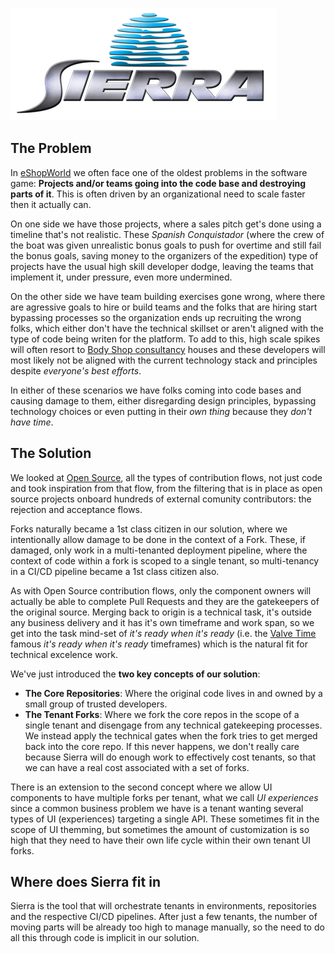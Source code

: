 ![](docs/images/sierra.png)

## The Problem

In [eShopWorld](https://www.eshopworld.com/) we often face one of the oldest problems in the software game: **Projects and/or teams going into the code base and destroying parts of it**. This is often driven by an organizational need to scale faster then it actually can.

On one side we have those projects, where a sales pitch get's done using a timeline that's not realistic. These *Spanish Conquistador* (where the crew of the boat was given unrealistic bonus goals to push for overtime and still fail the bonus goals, saving money to the organizers of the expedition) type of projects have the usual high skill developer dodge, leaving the teams that implement it, under pressure, even more undermined.

On the other side we have team building exercises gone wrong, where there are agressive goals to hire or build teams and the folks that are hiring start bypassing processes so the organization ends up recruiting the wrong folks, which either don't have the technical skillset or aren't aligned with the type of code being writen for the platform.
To add to this, high scale spikes will often resort to [Body Shop consultancy](http://unstoppablesoftware.com/body-shop-consulting-dying-model/) houses and these developers will most likely not be aligned with the current technology stack and principles despite *everyone's best efforts*.

In either of these scenarios we have folks coming into code bases and causing damage to them, either disregarding design principles, bypassing technology choices or even putting in their _own thing_ because they *don't have time*.

## The Solution

We looked at [Open Source](https://opensource.guide/how-to-contribute/), all the types of contribution flows, not just code and took inspiration from that flow, from the filtering that is in place as open source projects onboard hundreds of external comunity contributors: the rejection and acceptance flows.

Forks naturally became a 1st class citizen in our solution, where we intentionally allow damage to be done in the context of a Fork. These, if damaged, only work in a multi-tenanted deployment pipeline, where the context of code within a fork is scoped to a single tenant, so multi-tenancy in a CI/CD pipeline became a 1st class citizen also.

As with Open Source contribution flows, only the component owners will actually be able to complete Pull Requests and they are the gatekeepers of the original source. Merging back to origin is a technical task, it's outside any business delivery and it has it's own timeframe and work span, so we get into the task mind-set of *it's ready when it's ready* (i.e. the [Valve Time](https://developer.valvesoftware.com/wiki/Valve_Time) famous *it's ready when it's ready* timeframes) which is the natural fit for technical excelence work.

We've just introduced the **two key concepts of our solution**:
- **The Core Repositories**: Where the original code lives in and owned by a small group of trusted developers.
- **The Tenant Forks**: Where we fork the core repos in the scope of a single tenant and disengage from any technical gatekeeping processes. We instead apply the technical gates when the fork tries to get merged back into the core repo. If this never happens, we don't really care because Sierra will do enough work to effectively cost tenants, so that we can have a real cost associated with a set of forks.

There is an extension to the second concept where we allow UI components to have multiple forks per tenant, what we call *UI experiences* since a common business problem we have is a tenant wanting several types of UI (experiences) targeting a single API. These sometimes fit in the scope of UI themming, but sometimes the amount of customization is so high that they need to have their own life cycle within their own tenant UI forks.

## Where does Sierra fit in

Sierra is the tool that will orchestrate tenants in environments, repositories and the respective CI/CD pipelines. After just a few tenants, the number of moving parts will be already too high to manage manually, so the need to do all this through code is implicit in our solution.
